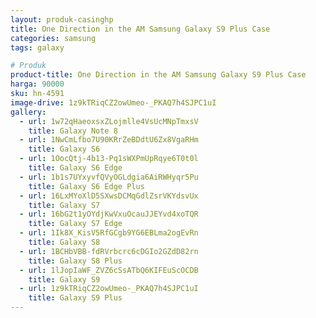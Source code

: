 ```yaml
---
layout: produk-casinghp
title: One Direction in the AM Samsung Galaxy S9 Plus Case
categories: samsung
tags: galaxy

# Produk
product-title: One Direction in the AM Samsung Galaxy S9 Plus Case
harga: 90000
sku: hn-4591
image-drive: 1z9kTRiqCZ2owUmeo-_PKAQ7h4SJPC1uI
gallery:
  - url: 1w72qHaeoxsxZLojmlle4VsUcMNpTmxsV
    title: Galaxy Note 8
  - url: 1NwCmLfbo7U90KRrZeBDdtU6Zx8VgaRHm
    title: Galaxy S6
  - url: 1OocQtj-4b13-Pq1sWXPmUpRqye6T0t0l
    title: Galaxy S6 Edge
  - url: 1b1s7UYxyvfQVyOGLdgia6AiRWHyqr5Pu
    title: Galaxy S6 Edge Plus
  - url: 16LxMYoXlD5SXwsDCMqGdlZsrVKYdsvUx
    title: Galaxy S7
  - url: 16bG2t1yOYdjKwVxuOcauJJEYvd4xoTQR
    title: Galaxy S7 Edge
  - url: 1Ik8X_KisV5RfGCgb9YG6EBLma2ogEvRn
    title: Galaxy S8
  - url: 1BCHbVBB-fdRVrbcrc6cDGIo2GZdD82rn
    title: Galaxy S8 Plus
  - url: 1lJopIaWF_ZVZ6cSsATbQ6KIFEuScOCDB
    title: Galaxy S9
  - url: 1z9kTRiqCZ2owUmeo-_PKAQ7h4SJPC1uI
    title: Galaxy S9 Plus
---
```

